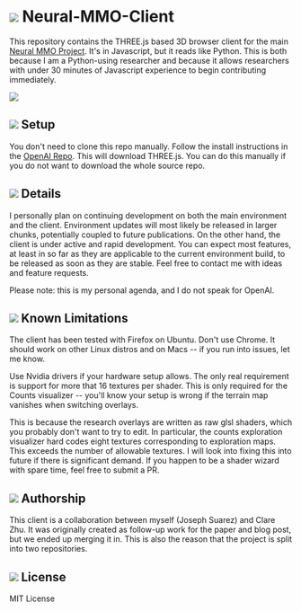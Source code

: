 [ags]: resources/ags.png?raw=true
[fire]: resources/fire_thumbnail.png
[env]: resources/env.jpg

# ![][fire] Neural-MMO-Client
This repository contains the THREE.js based 3D browser client for the main [Neural MMO Project](https://docs.google.com/document/d/1_76rYTPtPysSh2_cFFz3Mfso-9VL3_tF5ziaIZ8qmS8/edit?usp=sharing). It's in Javascript, but it reads like Python. This is both because I am a Python-using researcher and because it allows researchers with under 30 minutes of Javascript experience to begin contributing immediately.

![][env]

## ![][ags] Setup

You don't need to clone this repo manually. Follow the install instructions in the [OpenAI Repo](https://docs.google.com/document/d/1_76rYTPtPysSh2_cFFz3Mfso-9VL3_tF5ziaIZ8qmS8/edit?usp=sharing). This will download THREE.js. You can do this manually if you do not want to download the whole source repo.

## ![][ags] Details

I personally plan on continuing development on both the main environment and the client. Environment updates will most likely be released in larger chunks, potentially coupled to future publications. On the other hand, the client is under active and rapid development. You can expect most features, at least in so far as they are applicable to the current environment build, to be released as soon as they are stable. Feel free to contact me with ideas and feature requests.

Please note: this is my personal agenda, and I do not speak for OpenAI.

## ![][ags] Known Limitations

The client has been tested with Firefox on Ubuntu. Don't use Chrome. It should work on other Linux distros and on Macs -- if you run into issues, let me know.

Use Nvidia drivers if your hardware setup allows. The only real requirement is support for more that 16 textures per shader. This is only required for the Counts visualizer -- you'll know your setup is wrong if the terrain map vanishes when switching overlays.

This is because the research overlays are written as raw glsl shaders, which you probably don't want to try to edit. In particular, the counts exploration visualizer hard codes eight textures corresponding to exploration maps. This exceeds the number of allowable textures. I will look into fixing this into future if there is significant demand. If you happen to be a shader wizard with spare time, feel free to submit a PR.

## ![][ags] Authorship

This client is a collaboration between myself (Joseph Suarez) and Clare Zhu. It was originally created as follow-up work for the paper and blog post, but we ended up merging it in. This is also the reason that the project is split into two repositories.

## ![][ags] License

MIT License
